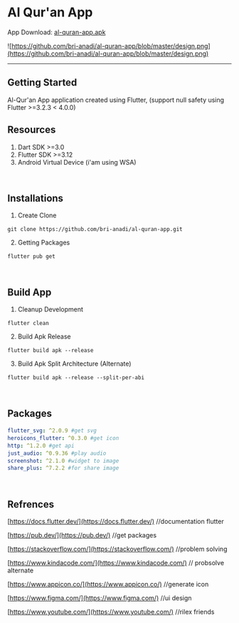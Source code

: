 # Al Qur'an App

App Download: [al-quran-app.apk](https://github.com/bri-anadi/al-quran-app/blob/master/al-quran-app.apk)
<br/>

![https://github.com/bri-anadi/al-quran-app/blob/master/design.png](https://github.com/bri-anadi/al-quran-app/blob/master/design.png)
<br/>


---
## Getting Started
Al-Qur'an App application created using Flutter, (support null safety using Flutter >=3.2.3 < 4.0.0)
<br/>

## Resources
1. Dart SDK >=3.0
2. Flutter SDK >=3.12
3. Android Virtual Device (i'am using WSA)
<br/>


## Installations
1. Create Clone
```shell
git clone https://github.com/bri-anadi/al-quran-app.git
```

2. Getting Packages
```shell
flutter pub get
```
<br/>


## Build App
1. Cleanup Development
```shell
flutter clean
```

2. Build Apk Release
```
flutter build apk --release
```

3. Build Apk Split Architecture (Alternate)
```shell
flutter build apk --release --split-per-abi
```
<br/>


## Packages
```yaml
flutter_svg: ^2.0.9 #get svg
heroicons_flutter: ^0.3.0 #get icon
http: ^1.2.0 #get api
just_audio: ^0.9.36 #play audio
screenshot: ^2.1.0 #widget to image
share_plus: ^7.2.2 #for share image
```
<br/>


## Refrences
[https://docs.flutter.dev/](https://docs.flutter.dev/) //documentation flutter

[https://pub.dev/](https://pub.dev/) //get packages

[https://stackoverflow.com/](https://stackoverflow.com/) //problem solving

[https://www.kindacode.com/](https://www.kindacode.com/) // probsolve alternate

[https://www.appicon.co/](https://www.appicon.co/) //generate icon

[https://www.figma.com/](https://www.figma.com/) //ui design

[https://www.youtube.com/](https://www.youtube.com/) //rilex friends
